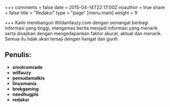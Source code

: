 +++
comments = false
date = 2015-04-14T22:17:00Z
noauthor = true
share = false
title = "Redaksi"
type = "page"
[menu.main]
weight = 9

+++
Kami membangun&nbsp;Wildanfauzy.com&nbsp;dengan semangat berbagi informasi yang tinggi, mengemas berita menjadi informasi yang menarik serta disajikan dengan mengedepankan faktor akurat, aktual dan menarik. Semua itu tidak akan tersaji dengan hangat dan&nbsp;_gurih_.

## Penulis: 

  * **smolcomrade**
  * **wilfauzy**
  * **pemudamalkis**
  * **linuxmania**
  * **brekgaming** 
  * **needhugpls**
  * **redaksi**